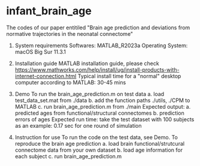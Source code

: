 # infant_brain_age

The codes of our paper entitiled "Brain age prediction and deviations from normative trajectories in the neonatal connectome"
<br />
1. System requirements
Softwares: MATLAB_R2023a
Operating System: macOS Big Sur 11.3.1

2. Installation guide
MATLAB installation guide, please check https://www.mathworks.com/help/install/ug/install-products-with-internet-connection.html
Typical install time for a "normal" desktop computer according to MATLAB: 30-45 mins

3. Demo
To run the brain_age_prediction.m on test data
  a. load test_data_set.mat from ./data
  b. add the function paths ./utils, ./CPM to MATLAB
  c. run brain_age_prediction.m from ./main
Expected output:
  a. predicted ages from functional/structural connectomes
  b. prediction errors of ages
Expected run time:
  take the test dataset with 100 subjects as an example: 0.17 sec for one round of simulation 

4. Instruction for use
To run the code on the test data, see Demo.
To reproduce the brain age prediction
  a. load brain functional/strutcural connectome data from your own dataset
  b. load age information for each subject
  c. run brain_age_prediction.m



